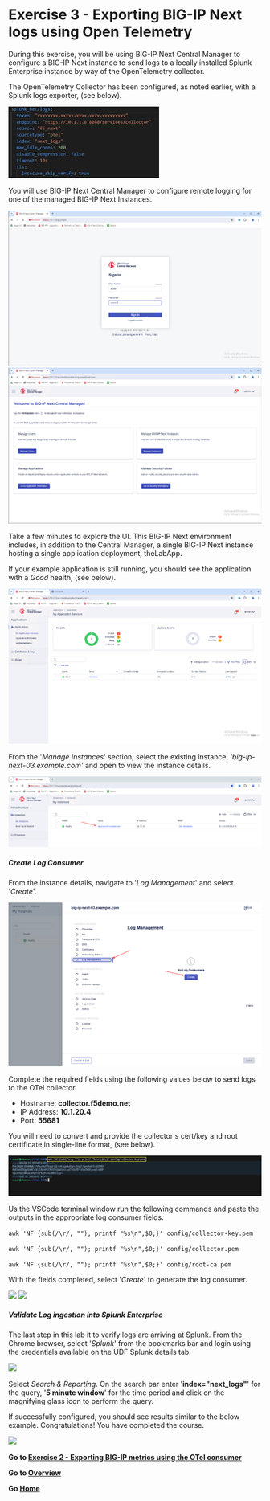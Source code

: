 Exercise 3 - Exporting BIG-IP Next logs using Open Telemetry
============================================================================

During this exercise, you will be using BIG-IP Next Central Manager to configure a BIG-IP Next instance to send logs to a locally installed Splunk Enterprise instance by way of the OpenTelemetry collector.

The OpenTelemetry Collector has been configured, as noted earlier, with a Splunk logs exporter, (see below).  

<img src="../images/Picture26.png" width=300>

You will use BIG-IP Next Central Manager to configure remote logging for one of the managed BIG-IP Next Instances.  

<img src="../images/Picture27.png">

<img src="../images/Picture28.png">

Take a few minutes to explore the UI.  This BIG-IP Next environment includes, in addition to the Central Manager, a single BIG-IP Next instance hosting a single application deployment, theLabApp.  

If your example application is still running, you should see the application with a *Good* health, (see below).

<img src="../images/Picture29.png">

From the '*Manage Instances*' section, select the existing instance, *'big-ip-next-03.example.com'* and open to view the instance details.

<img src="../images/Picture31.png">

##### Create Log Consumer

From the instance details, navigate to '*Log Management*' and select '*Create*'.

<img src="../images/Picture32.png">

Complete the required fields using the following values below to send logs to the OTel collector.
- Hostname: **collector.f5demo.net**
- IP Address: **10.1.20.4**
- Port: **55681**

You will need to convert and provide the collector's cert/key and root certificate in single-line format, (see below).  

<img src="../images/Picture30.png">

Us the VSCode terminal window run the following commands and paste the outputs in the appropriate log consumer fields.

```awk 'NF {sub(/\r/, ""); printf "%s\n",$0;}' config/collector-key.pem```

```awk 'NF {sub(/\r/, ""); printf "%s\n",$0;}' config/collector.pem``` 

```awk 'NF {sub(/\r/, ""); printf "%s\n",$0;}' config/root-ca.pem``` 

With the fields completed, select '*Create*' to generate the log consumer.

<img src="../images/Picture33.png">

<img src="../images/Picture34.png">

##### Validate Log ingestion into Splunk Enterprise

The last step in this lab it to verify logs are arriving at Splunk.  From the Chrome browser, select '*Splunk*' from the bookmarks bar and login using the credentials available on the UDF Splunk details tab.

<img src="../images/Picture35.png">

Select *Search & Reporting*.  On the search bar enter '**index="next_logs"**' for the query, '**5 minute window**' for the time period and click on the magnifying glass icon to perform the query.

If successfully configured, you should see results similar to the below example.  Congratulations!  You have completed the course.

<img src="../images/Picture36.png">

**Go to [Exercise 2 - Exporting BIG-IP metrics using the OTel consumer](ex2.md)**

**Go to [Overview](overview.md)**

**Go [Home](https://github.com/f5businessdevelopment/bdOtelLab)**